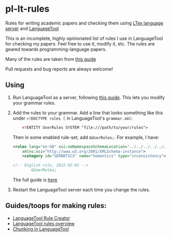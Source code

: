 # pl-lt-rules
Rules for writing academic papers and checking them using [LTex language server](https://github.com/valentjn/ltex-ls) and [LanguageTool](https://github.com/languagetool-org/languagetool) 

This is an incomplete, highly opinionated list of rules I use in LanguageTool for checking my papers. Feel free to use it, modify it, etc.
The rules are geared towards programming-language papers.

Many of the rules are taken from [this guide](https://capra.cs.cornell.edu/styleguide/#runtime)

Pull requests and bug reports are always welcome!

## Using

1. Run LanguageTool as a server, following [this guide](https://dev.languagetool.org/http-server.html). This lets you modify your grammar rules.

2. Add the rules to your grammar. Add a line that looks something like this under `<!DOCTYPE rules [` in LanguageTool's `grammar.xml`:

    ```xml
        <!ENTITY UserRules SYSTEM "file:///path/to/your/rules">
    ```

    Then in some enabled rule-set, add `&UserRules;`. For example, I have:
    
    ```xml
    <rules lang="en-GB" xsi:noNamespaceSchemaLocation="../../../../../../../../../../languagetool-core/src/main/resources/org/languagetool/rules/rules.xsd"
        xmlns:xsi="http://www.w3.org/2001/XMLSchema-instance">
        <category id="SEMANTICS" name="Semantics" type="inconsistency">

    <!-- English rule, 2022-02-01 -->
            &UserRules;

    ```

    The full guide is [here](https://dev.languagetool.org/tips-and-tricks)

4. Restart the LanguageTool server each time you change the rules.

## Guides/toops for making rules:

* [LanguageTool Rule Creator](https://community.languagetool.org/ruleEditor2/)
* [LanguageTool rules overview](https://dev.languagetool.org/development-overview)
* [Chunking in LanguageTool](https://dev.languagetool.org/using-chunks)
